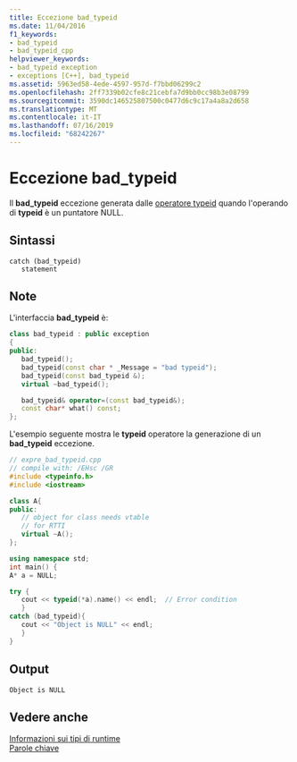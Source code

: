 ```yaml
---
title: Eccezione bad_typeid
ms.date: 11/04/2016
f1_keywords:
- bad_typeid
- bad_typeid_cpp
helpviewer_keywords:
- bad_typeid exception
- exceptions [C++], bad_typeid
ms.assetid: 5963ed58-4ede-4597-957d-f7bbd06299c2
ms.openlocfilehash: 2ff7339b02cfe8c21cebfa7d9bb0cc98b3e08799
ms.sourcegitcommit: 3590dc146525807500c0477d6c9c17a4a8a2d658
ms.translationtype: MT
ms.contentlocale: it-IT
ms.lasthandoff: 07/16/2019
ms.locfileid: "68242267"
---
```

# <a name="badtypeid-exception"></a>Eccezione bad_typeid

Il **bad_typeid** eccezione generata dalle [operatore typeid](../cpp/typeid-operator.md) quando l'operando di **typeid** è un puntatore NULL.

## <a name="syntax"></a>Sintassi

```
catch (bad_typeid)
   statement
```

## <a name="remarks"></a>Note

L'interfaccia **bad_typeid** è:

```cpp
class bad_typeid : public exception
{
public:
   bad_typeid();
   bad_typeid(const char * _Message = "bad typeid");
   bad_typeid(const bad_typeid &);
   virtual ~bad_typeid();

   bad_typeid& operator=(const bad_typeid&);
   const char* what() const;
};
```

L'esempio seguente mostra le **typeid** operatore la generazione di un **bad_typeid** eccezione.

```cpp
// expre_bad_typeid.cpp
// compile with: /EHsc /GR
#include <typeinfo.h>
#include <iostream>

class A{
public:
   // object for class needs vtable
   // for RTTI
   virtual ~A();
};

using namespace std;
int main() {
A* a = NULL;

try {
   cout << typeid(*a).name() << endl;  // Error condition
   }
catch (bad_typeid){
   cout << "Object is NULL" << endl;
   }
}
```

## <a name="output"></a>Output

```Output
Object is NULL
```

## <a name="see-also"></a>Vedere anche

[Informazioni sui tipi di runtime](../cpp/run-time-type-information.md)<br/>
[Parole chiave](../cpp/keywords-cpp.md)
